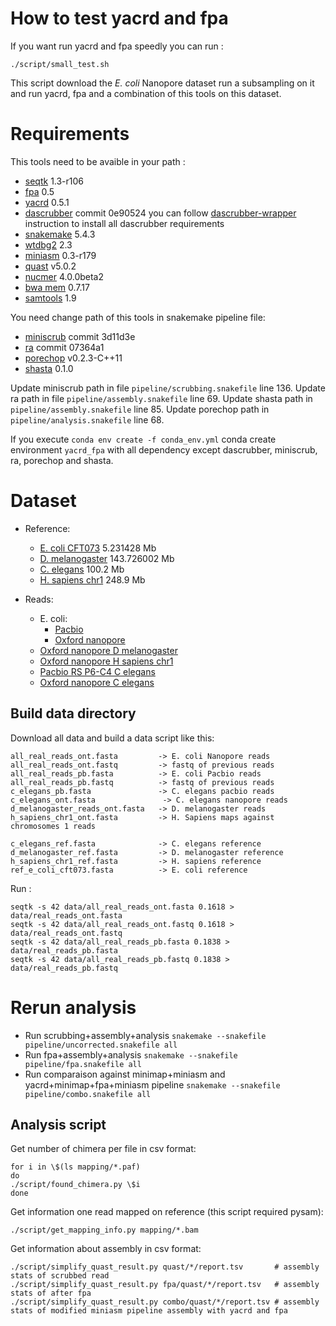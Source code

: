 # How to test yacrd and fpa

If you want run yacrd and fpa speedly you can run :

```
./script/small_test.sh
```

This script download the *E. coli* Nanopore dataset run a subsampling on it and run yacrd, fpa and a combination of this tools on this dataset.

# Requirements

This tools need to be avaible in your path :

- [seqtk](https://github.com/lh3/seqtk) 1.3-r106
- [fpa](https://gitlab.inria.fr/pmarijon/fpa) 0.5
- [yacrd](https://gitlab.inria.fr/pmarijon/yacrd) 0.5.1
- [dascrubber](https://github.com/thegenemyers/DASCRUBBER/) commit 0e90524 you can follow [dascrubber-wrapper](https://github.com/rrwick/DASCRUBBER-wrapper) instruction to install all dascrubber requirements
- [snakemake](https://snakemake.readthedocs.io/en/stable/) 5.4.3
- [wtdbg2](https://github.com/ruanjue/wtdbg2) 2.3
- [miniasm](https://github.com/lh3/miniasm) 0.3-r179
- [quast](http://bioinf.spbau.ru/quast) v5.0.2
- [nucmer](http://mummer.sourceforge.net/) 4.0.0beta2
- [bwa mem](http://bio-bwa.sourceforge.net/bwa.shtml) 0.7.17
- [samtools](https://samtools.github.io/) 1.9

You need change path of this tools in snakemake pipeline file:

- [miniscrub](https://bitbucket.org/berkeleylab/jgi-miniscrub) commit 3d11d3e
- [ra](https://github.com/lbcb-sci/ra) commit 07364a1 
- [porechop](https://github.com/rrwick/Porechop/) v0.2.3-C++11
- [shasta](https://github.com/chanzuckerberg/shasta/) 0.1.0

Update miniscrub path in file `pipeline/scrubbing.snakefile` line 136.
Update ra path in file `pipeline/assembly.snakefile` line 69.
Update shasta path in `pipeline/assembly.snakefile` line 85.
Update porechop path in `pipeline/analysis.snakefile` line 68.

If you execute `conda env create -f conda_env.yml` conda create environment `yacrd_fpa` with all dependency except dascrubber, miniscrub, ra, porechop and shasta.

# Dataset

- Reference:
  * [E. coli CFT073](https://www.uniprot.org/taxonomy/199310)  5.231428 Mb
  * [D. melanogaster](https://www.ncbi.nlm.nih.gov/assembly/GCF_000001215.4) 143.726002 Mb
  * [C. elegans](ftp://ftp.ensembl.org/pub/release-95/fasta/caenorhabditis_elegans/dna/Caenorhabditis_elegans.WBcel235.dna.toplevel.fa.gz) 100.2 Mb
  * [H. sapiens chr1](ftp://ftp.ensembl.org/pub/release-95/fasta/homo_sapiens/dna/Homo_sapiens.GRCh38.dna.chromosome.1.fa.gz) 248.9 Mb
  
- Reads:
  * E. coli:
	+ [Pacbio](https://www.ebi.ac.uk/ena/data/view/SRX5299472)
	+ [Oxford nanopore](https://www.ebi.ac.uk/ena/data/view/SRR8494940)
  * [Oxford nanopore D melanogaster](https://www.ebi.ac.uk/ena/data/view/SRX3676783)
  * [Oxford nanopore H sapiens chr1](http://s3.amazonaws.com/nanopore-human-wgs/chr1.sorted.bam)
  * [Pacbio RS P6-C4 C elegans](http://datasets.pacb.com.s3.amazonaws.com/2014/c_elegans/list.html)
  * [Oxford nanopore C elegans](https://www.ebi.ac.uk/ena/data/view/SRX5511154)

## Build data directory

Download all data and build a data script like this:
```
all_real_reads_ont.fasta         -> E. coli Nanopore reads 
all_real_reads_ont.fastq         -> fastq of previous reads
all_real_reads_pb.fasta          -> E. coli Pacbio reads
all_real_reads_pb.fastq          -> fastq of previous reads
c_elegans_pb.fasta               -> C. elegans pacbio reads
c_elegans_ont.fasta               -> C. elegans nanopore reads
d_melanogaster_reads_ont.fasta   -> D. melanogaster reads
h_sapiens_chr1_ont.fasta         -> H. Sapiens maps against chromosomes 1 reads 

c_elegans_ref.fasta              -> C. elegans reference
d_melanogaster_ref.fasta         -> D. melanogaster reference
h_sapiens_chr1_ref.fasta         -> H. sapiens reference
ref_e_coli_cft073.fasta          -> E. coli reference
```

Run :
```
seqtk -s 42 data/all_real_reads_ont.fasta 0.1618 > data/real_reads_ont.fasta
seqtk -s 42 data/all_real_reads_ont.fastq 0.1618 > data/real_reads_ont.fastq
seqtk -s 42 data/all_real_reads_pb.fasta 0.1838 > data/real_reads_pb.fasta
seqtk -s 42 data/all_real_reads_pb.fastq 0.1838 > data/real_reads_pb.fastq
```

# Rerun analysis

- Run scrubbing+assembly+analysis `snakemake --snakefile pipeline/uncorrected.snakefile all`
- Run fpa+assembly+analysis `snakemake --snakefile pipeline/fpa.snakefile all`
- Run comparaison against minimap+miniasm and yacrd+minimap+fpa+miniasm pipeline `snakemake --snakefile pipeline/combo.snakefile all`

## Analysis script

Get number of chimera per file in csv format:
```
for i in \$(ls mapping/*.paf)
do
./script/found_chimera.py \$i
done
```

Get information one read mapped on reference (this script required pysam): 
```
./script/get_mapping_info.py mapping/*.bam
```

Get information about assembly in csv format:
```
./script/simplify_quast_result.py quast/*/report.tsv       # assembly stats of scrubbed read
./script/simplify_quast_result.py fpa/quast/*/report.tsv   # assembly stats of after fpa
./script/simplify_quast_result.py combo/quast/*/report.tsv # assembly stats of modified miniasm pipeline assembly with yacrd and fpa
```
